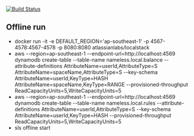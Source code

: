 
[![Build Status](https://travis-ci.org/utkarsh-bodake-n26/nameless.svg?branch=master)](https://travis-ci.org/utkarsh-bodake-n26/nameless)


## Offline run
* docker run -it -e DEFAULT_REGION='ap-southeast-1' -p 4567-4578:4567-4578 -p 8080:8080 atlassianlabs/localstack
* aws --region=ap-southeast-1 --endpoint-url=http://localhost:4569 dynamodb create-table --table-name nameless.local.balance  --attribute-definitions AttributeName=userId,AttributeType=S AttributeName=spaceName,AttributeType=S --key-schema AttributeName=userId,KeyType=HASH AttributeName=spaceName,KeyType=RANGE  --provisioned-throughput ReadCapacityUnits=5,WriteCapacityUnits=5
* aws --region=ap-southeast-1 --endpoint-url=http://localhost:4569 dynamodb create-table --table-name nameless.local.rules  --attribute-definitions AttributeName=userId,AttributeType=S --key-schema AttributeName=userId,KeyType=HASH --provisioned-throughput ReadCapacityUnits=5,WriteCapacityUnits=5
* sls offline start


